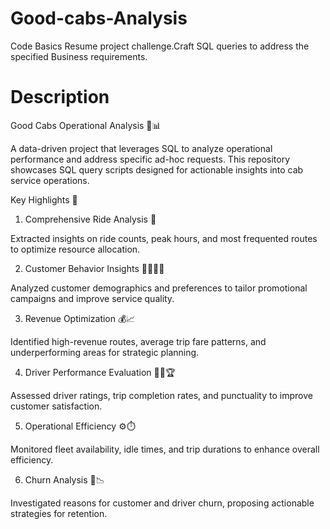 # Good-cabs-Analysis
Code Basics Resume project challenge.Craft SQL queries to address the specified Business requirements.
# Description

Good Cabs Operational Analysis 🚖📊

A data-driven project that leverages SQL to analyze operational performance and address specific ad-hoc requests. This repository showcases SQL query scripts designed for actionable insights into cab service operations.

Key Highlights 🌟

1. Comprehensive Ride Analysis 🚕

Extracted insights on ride counts, peak hours, and most frequented routes to optimize resource allocation.



2. Customer Behavior Insights 🧍‍♂️🧍‍♀️

Analyzed customer demographics and preferences to tailor promotional campaigns and improve service quality.



3. Revenue Optimization 💰📈

Identified high-revenue routes, average trip fare patterns, and underperforming areas for strategic planning.



4. Driver Performance Evaluation 🧑‍✈️🏆

Assessed driver ratings, trip completion rates, and punctuality to improve customer satisfaction.



5. Operational Efficiency ⚙️⏱️

Monitored fleet availability, idle times, and trip durations to enhance overall efficiency.



6. Churn Analysis 🔄📉

Investigated reasons for customer and driver churn, proposing actionable strategies for retention.



